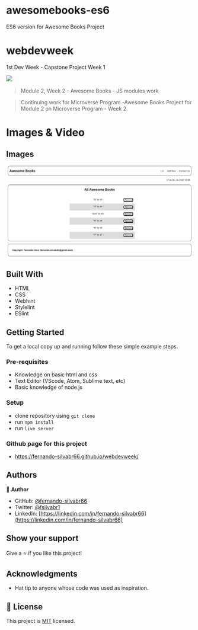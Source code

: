 # awesomebooks-es6
ES6 version for Awesome Books Project

# webdevweek
1st Dev Week - Capstone Project Week 1

![](https://img.shields.io/badge/Microverse-blueviolet)


> Module 2, Week 2 - Awesome Books - JS modules work

> Continuing work for Microverse Program -Awesome Books Project for Module 2 on Microverse Program - Week 2


# Images & Video

## Images

![screenshot](app-screenshot.jpg)

## Built With

- HTML
- CSS
- Webhint
- Stylelint
- ESlint

## Getting Started

To get a local copy up and running follow these simple example steps.

### Pre-requisites

- Knowledge on basic html and css
- Text Editor (VScode, Atom, Sublime text, etc)
- Basic knowledge of node.js

### Setup

- clone repository using `git clone`
- run `npm install`
- run `live server`

### Github page for this project

- https://fernando-silvabr66.github.io/webdevweek/


## Authors

👤 **Author**

- GitHub: [@fernando-silvabr66](https://github.com/fernando-silvabr66)
- Twitter: [@fsilvabr1](https://twitter.com/fsilvabr1)
- LinkedIn: [https://linkedin.com/in/fernando-silvabr66](https://linkedin.com/in/fernando-silvabr66)

## Show your support

Give a ⭐️ if you like this project!

## Acknowledgments

- Hat tip to anyone whose code was used as inspiration.

## 📝 License

This project is [MIT](./MIT.md) licensed.

